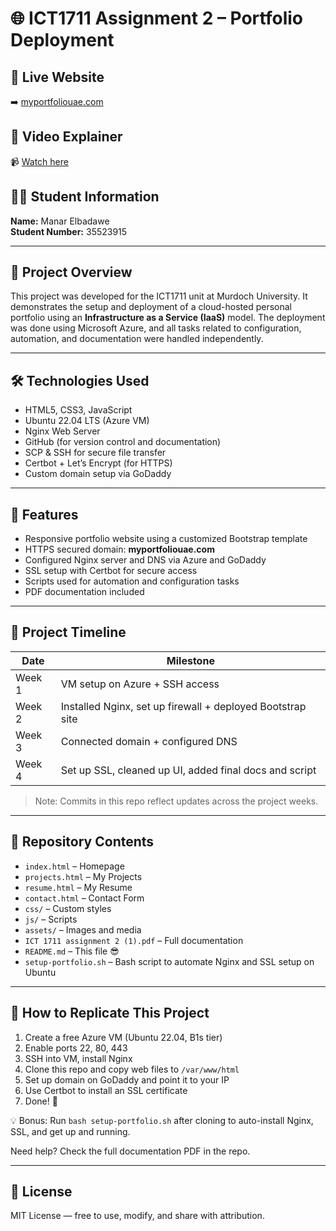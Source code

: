 # 🌐 ICT1711 Assignment 2 – Portfolio Deployment

## 🔗 Live Website  
➡️ [myportfoliouae.com](http://myportfoliouae.com)

## 🎥 Video Explainer  
📹 [Watch here](PASTE-YOUR-VIDEO-LINK-HERE)

## 👩‍🎓 Student Information  
**Name:** Manar Elbadawe  
**Student Number:** 35523915  

---

## 📁 Project Overview  
This project was developed for the ICT1711 unit at Murdoch University. It demonstrates the setup and deployment of a cloud-hosted personal portfolio using an **Infrastructure as a Service (IaaS)** model. The deployment was done using Microsoft Azure, and all tasks related to configuration, automation, and documentation were handled independently.

---

## 🛠️ Technologies Used  
- HTML5, CSS3, JavaScript  
- Ubuntu 22.04 LTS (Azure VM)  
- Nginx Web Server  
- GitHub (for version control and documentation)  
- SCP & SSH for secure file transfer  
- Certbot + Let’s Encrypt (for HTTPS)  
- Custom domain setup via GoDaddy

---

## 🚀 Features  
- Responsive portfolio website using a customized Bootstrap template  
- HTTPS secured domain: **myportfoliouae.com**  
- Configured Nginx server and DNS via Azure and GoDaddy  
- SSL setup with Certbot for secure access  
- Scripts used for automation and configuration tasks  
- PDF documentation included

---

## 📜 Project Timeline  
| Date | Milestone |
|------|-----------|
| Week 1 | VM setup on Azure + SSH access |
| Week 2 | Installed Nginx, set up firewall + deployed Bootstrap site |
| Week 3 | Connected domain + configured DNS |
| Week 4 | Set up SSL, cleaned up UI, added final docs and script |

> Note: Commits in this repo reflect updates across the project weeks.

---

## 📂 Repository Contents  
- `index.html` – Homepage  
- `projects.html` – My Projects  
- `resume.html` – My Resume  
- `contact.html` – Contact Form  
- `css/` – Custom styles  
- `js/` – Scripts  
- `assets/` – Images and media  
- `ICT 1711 assignment 2 (1).pdf` – Full documentation  
- `README.md` – This file 😎
- `setup-portfolio.sh` – Bash script to automate Nginx and SSL setup on Ubuntu

---

## 🧠 How to Replicate This Project  
1. Create a free Azure VM (Ubuntu 22.04, B1s tier)  
2. Enable ports 22, 80, 443  
3. SSH into VM, install Nginx  
4. Clone this repo and copy web files to `/var/www/html`  
5. Set up domain on GoDaddy and point it to your IP  
6. Use Certbot to install an SSL certificate 
8. Done! 🎉

💡 Bonus: Run `bash setup-portfolio.sh` after cloning to auto-install Nginx, SSL, and get up and running.

Need help? Check the full documentation PDF in the repo.

---

## 📢 License  
MIT License — free to use, modify, and share with attribution.

